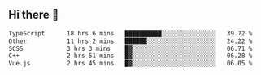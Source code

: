 ## Hi there 👋

<!--START_SECTION:waka-->

```txt
TypeScript      18 hrs 6 mins   ██████████░░░░░░░░░░░░░░░   39.72 %
Other           11 hrs 2 mins   ██████░░░░░░░░░░░░░░░░░░░   24.22 %
SCSS            3 hrs 3 mins    █▓░░░░░░░░░░░░░░░░░░░░░░░   06.71 %
C++             2 hrs 51 mins   █▓░░░░░░░░░░░░░░░░░░░░░░░   06.28 %
Vue.js          2 hrs 45 mins   █▓░░░░░░░░░░░░░░░░░░░░░░░   06.05 %
```

<!--END_SECTION:waka-->

